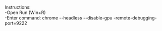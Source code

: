 Instructions:  
-Open Run (Win+R)  
-Enter command: chrome --headless --disable-gpu -remote-debugging-port=9222  
